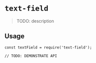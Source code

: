 # `text-field`

> TODO: description

## Usage

```
const textField = require('text-field');

// TODO: DEMONSTRATE API
```
